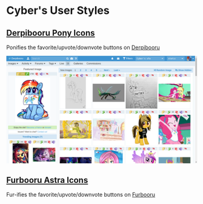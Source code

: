 # Cyber's User Styles

## [Derpibooru Pony Icons](derpi-vote-icons)

Ponifies the favorite/upvote/downvote buttons on [Derpibooru](https://derpibooru.org)

[![Derpibooru Pony Icons Preview](derpi-vote-icons/preview.png)](derpi-vote-icons)

## [Furbooru Astra Icons](furb-vote-icons)

Fur-ifies the favorite/upvote/downvote buttons on [Furbooru](https://furbooru.org/)